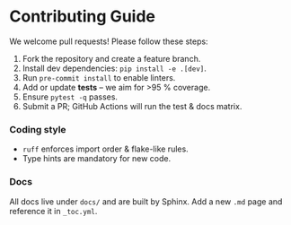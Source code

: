 # Contributing Guide

We welcome pull requests!  Please follow these steps:

1. Fork the repository and create a feature branch.
2. Install dev dependencies: `pip install -e .[dev]`.
3. Run `pre-commit install` to enable linters.
4. Add or update **tests** – we aim for >95 % coverage.
5. Ensure `pytest -q` passes.
6. Submit a PR; GitHub Actions will run the test & docs matrix.

### Coding style
* `ruff` enforces import order & flake-like rules.
* Type hints are mandatory for new code.

### Docs
All docs live under `docs/` and are built by Sphinx.  Add a new `.md` page and reference it in `_toc.yml`. 
